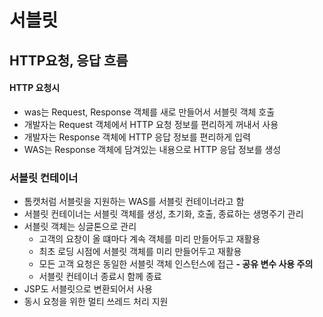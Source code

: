 # 서블릿
## HTTP요청, 응답 흐름
#### HTTP 요청시
- was는 Request, Response 객체를 새로 만들어서 서블릿 객체 호출
- 개발자는 Request  객체에서 HTTP 요청 정보를 편리하게 꺼내서 사용
- 개발자는 Response 객체에 HTTP 응답 정보를 편리하게 입력
- WAS는 Response 객체에 담겨있는 내용으로 HTTP 응답 정보를 생성


### 서블릿 컨테이너
- 톰캣처럼 서블릿을 지원하는 WAS를 서블릿 컨테이너라고 함
- 서블릿 컨테이너는 서블릿 객체를 생성, 초기화, 호출, 종료하는 생명주기 관리
- 서블릿 객체는 싱글톤으로 관리
	- 고객의 요창이 올 떄마다 계속 객체를 미리 만들어두고 재활용
	- 최초 로딩 시점에 서블릿 객체를 미리 만들어두고 재활용
	- 모든 고객 요청은 동일한 서블릿 객체 인스턴스에 접근
	**- 공유 변수 사용 주의**
	- 서블릿 컨테이너 종료시 함께 종료
- JSP도 서블릿으로 변환되어서 사용
- 동시 요청을 위한 멀티 쓰레드 처리 지원
